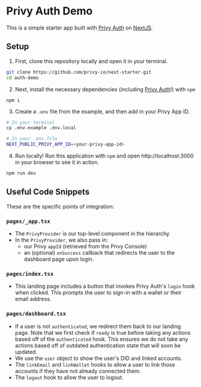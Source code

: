 # Privy Auth Demo

This is a simple starter app built with [Privy Auth](https://www.privy.io/) on [NextJS](https://nextjs.org/). 

## Setup

1. First, clone this repository locally and open it in your terminal. 
```sh
git clone https://github.com/privy-io/next-starter.git
cd auth-demo
```

2. Next, install the necessary dependencies (including [Privy Auth](https://www.npmjs.com/package/@privy-io/react-auth)!) with `npm`
```SH
npm i 
```

3. Create a `.env` file from the example, and then add in your Privy App ID.
```sh
# In your terminal
cp .env.example .env.local

# In your .env.file
NEXT_PUBLIC_PRIVY_APP_ID=<your-privy-app-id>
```

4. Run locally!
Run this application with `npm` and open http://localhost:3000 in your browser to see it in action.
```sh
npm run dev
```

## Useful Code Snippets
These are the specific points of integration:

### `pages/_app.tsx`
- The `PrivyProvider` is our top-level component in the hierarchy.
- In the `PrivyProvider`, we also pass in:
  - our Privy `appId` (retrieved from the Privy Console)
  - an (optional) `onSuccess` callback that redirects the user to the dashboard page upon login. 

### `pages/index.tsx`
- This landing page includes a button that invokes Privy Auth's `login` hook when clicked. This prompts the user to sign-in with a wallet or their email address. 

### `pages/dashboard.tsx`
- If a user is not `authenticated`, we redirect them back to our landing page. Note that we first check if `ready` is true before taking any actions based off of the `authenticated` hook. This ensures we do not take any actions based off of outdated authentication state that will soon be updated.
- We use the `user` object to show the user's DID and linked accounts.
- The `linkEmail` and `linkWallet` hooks to allow a user to link those accounts if they have not already connected them.
- The `logout` hook to allow the user to logout. 
